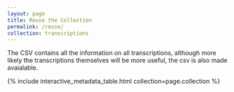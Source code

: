 ```yaml
---
layout: page
title: Reuse the Collection
permalink: /reuse/
collection: transcriptions
---
```


The CSV contains all the information on all transcriptions, although more likely the transcriptions themselves will be more useful, the csv is also made avaialable. 

{% include interactive_metadata_table.html collection=page.collection %}
